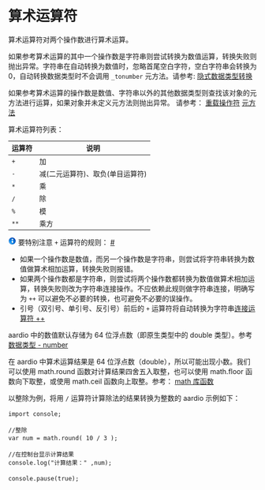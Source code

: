 # 算术运算符

算术运算符对两个操作数进行算术运算。

如果参考算术运算的其中一个操作数是字符串则尝试转换为数值运算，转换失败则抛出异常。字符串在自动转换为数值时，忽略首尾空白字符，空白字符串会转换为 0，自动转换数据类型时不会调用 `_tonumber` 元方法。请参考: [隐式数据类型转换](../variables-and-constants.md#type-coercion)

如果参考算术运算的操作数是数值、字符串以外的其他数据类型则查找该对象的元方法进行运算，如果对象并未定义元方法则抛出异常。 请参考： [重载操作符](overloading.md) [元方法](../datatype/table/meta.md)

算术运算符列表：

| 运算符 | 说明 |
| --- | --- |
| `+` | 加 |
| `-` | 减(二元运算符)、取负(单目运算符) |
| `*` | 乘 |
| `/` | 除 |
| `%` | 模 |
| `**` | 乘方 |

![](../../icon/info.gif)  要特别注意 `+` 运算符的规则： <a id="add" href="#add">&#x23;</a>

- 如果一个操作数是数值，而另一个操作数是字符串，则尝试将字符串转换为数值做算术相加运算，转换失败则报错。
- 如果两个操作数都是字符串，则尝试将两个操作数都转换为数值做算术相加运算，转换失败则改为字符串连接操作。不应依赖此规则做字符串连接，明确写为 `++` 可以避免不必要的转换，也可避免不必要的误操作。
- 引号（双引号、单引号、反引号）前后的 `+` 运算符将自动转换为字符串[连接运算符 ++](concat.md)

aardio 中的数值默认存储为 64 位浮点数（即原生类型中的 double 类型）。参考 [数据类型 - number](../variables-and-constants.md#number) 

在 aardio 中算术运算结果是 64 位浮点数（double），所以可能出现小数。我们可以使用 math.round 函数对计算结果四舍五入取整，也可以使用 math.floor 函数向下取整，或使用 math.ceil 函数向上取整。参考： [math 库函数](../../library-guide/builtin/math.md)

以整除为例，将用 `/` 运算符计算除法的结果转换为整数的 aardio 示例如下：

```aardio
import console; 

//整除
var num = math.round( 10 / 3 );

//在控制台显示计算结果
console.log("计算结果：" ,num);

console.pause(true);
```